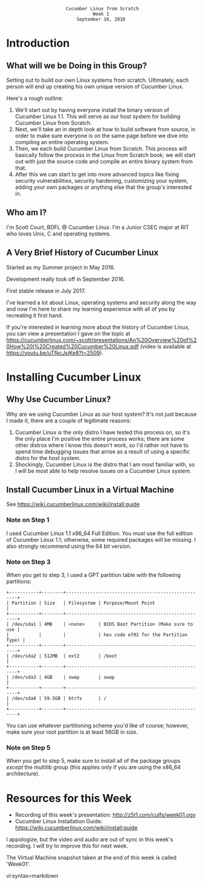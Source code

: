                           Cucumber Linux from Scratch
                                    Week 1
                              September 16, 2018

# Introduction

## What will we be Doing in this Group?

Setting out to build our own Linux systems from scratch. Ultimately, each
person will end up creating his own unique version of Cucumber Linux.

Here's a rough outline:

1. We'll start out by having everyone install the binary version of Cucumber
   Linux 1.1. This will serve as our host system for building Cucumber Linux
   from Scratch.
2. Next, we'll take an in depth look at how to build software from source, in
   order to make sure everyone is on the same page before we dive into compiling
   an entire operating system.
3. Then, we each build Cucumber Linux from Scratch. This process will basically
   follow the process in the Linux from Scratch book; we will start out with
   just the source code and compile an entire binary system from that.
4. After this we can start to get into more advanced topics like fixing
   security vulnerabilities, security hardening, customizing your system, adding
   your own packages or anything else that the group's interested in.

## Who am I?

I'm Scott Court, BDFL @ Cucumber Linux. I'm a Junior CSEC major at RIT who
loves Unix, C and operating systems.

## A Very Brief History of Cucumber Linux

Started as my Summer project in May 2016.

Development really took off in September 2016.

First stable release in July 2017.

I've learned a lot about Linux, operating systems and security along the way
and now I'm here to share my learning experience with all of you by recreating
it first hand.

If you're interested in learning more about the history of Cucumber Linux, you
can view a presentation I gave on the topic at
https://cucumberlinux.com/~scott/presentations/An%20Overview%20of%20How%20I%20Created%20Cucumber%20Linux.pdf
(video is available at https://youtu.be/uTfkcJsjKe8?t=2509).

# Installing Cucumber Linux

## Why Use Cucumber Linux?

Why are we using Cucumber Linux as our host system? It's not just because I
made it, there are a couple of legitimate reasons:
1. Cucumber Linux is the only distro I have tested this process on, so it's the
   only place I'm positive the entire process works; there are some other
   distros where I know this doesn't work, so I'd rather not have to spend time
   debugging issues that arrise as a result of using a specific distro for the
   host system.
2. Shockingly, Cucumber Linux is the distro that I am most familiar with, so I
   will be most able to help resolve issues on a Cucumber Linux system.

## Install Cucumber Linux in a Virtual Machine

See https://wiki.cucumberlinux.com/wiki/install:guide

### Note on Step 1

I used Cucumber Linux 1.1 x86_64 Full Edition. You must use the full edition of
Cucumber Linux 1.1; otherwise, some required packages will be missing. I also
strongly recommend using the 64 bit version.

### Note on Step 3

When you get to step 3, I used a GPT partition table with the following
partitions:

    +-----------+--------+----------------------------------------------------+
    | Partition | Size   | Filesystem | Purpose/Mount Point                   |
    +-----------+--------+----------------------------------------------------+
    | /dev/sda1 | 4MB    | <none>     | BIOS Boot Partition (Make sure to use |
    |           |        |            | hex code ef02 for the Partition Type) |
    +-----------+--------+----------------------------------------------------+
    | /dev/sda2 | 512MB  | ext2       | /boot                                 |
    +-----------+--------+----------------------------------------------------+
    | /dev/sda3 | 4GB    | swap       | swap                                  |
    +-----------+--------+----------------------------------------------------+
    | /dev/sda4 | 59.5GB | btrfs      | /                                     |
    +-----------+--------+----------------------------------------------------+

You can use whatever partitioning scheme you'd like of course; however, make
sure your root partition is at least 56GB in size.

### Note on Step 5

When you get to step 5, make sure to install all of the package groups *except*
the multilib group (this applies only if you are using the x86_64 architecture).

# Resources for this Week
* Recording of this week's presentation: http://z5t1.com/culfs/week01.ogv
* Cucumber Linux Installation Guide: https://wiki.cucumberlinux.com/wiki/install:guide

I appologize, but the video and audio are out of sync in this week's recording.
I will try to improve this for next week.

The Virtual Machine snapshot taken at the end of this week is called 'Week01'.

vi:syntax=markdown


